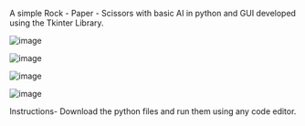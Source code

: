 A simple Rock - Paper - Scissors with basic AI in python and GUI developed using the Tkinter Library.

![image](https://github.com/user-attachments/assets/5e4b64c0-f8a3-4f07-8a75-00b9283e6155)

![image](https://github.com/user-attachments/assets/6143232c-cdf4-4364-a717-fbce341a1e4b)

 ![image](https://github.com/user-attachments/assets/87ea627a-4fb8-4746-b17b-dfca215a195a)

![image](https://github.com/user-attachments/assets/840dae78-d8c7-43ba-84e6-aebc65d0e9fc)

Instructions-
Download the python files and run them using any code editor.
